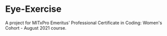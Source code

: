 # Eye-Exercise
A project for MITxPro Emeritus' Professional Certificate in Coding: Women's Cohort - August 2021 course.
